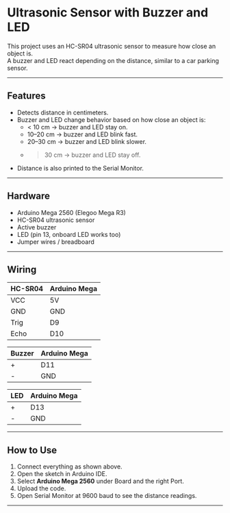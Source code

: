 # Ultrasonic Sensor with Buzzer and LED

This project uses an HC-SR04 ultrasonic sensor to measure how close an object is.  
A buzzer and LED react depending on the distance, similar to a car parking sensor.

---

## Features
- Detects distance in centimeters.
- Buzzer and LED change behavior based on how close an object is:
  - < 10 cm → buzzer and LED stay on.
  - 10–20 cm → buzzer and LED blink fast.
  - 20–30 cm → buzzer and LED blink slower.
  - > 30 cm → buzzer and LED stay off.
- Distance is also printed to the Serial Monitor.

---

## Hardware
- Arduino Mega 2560 (Elegoo Mega R3)
- HC-SR04 ultrasonic sensor
- Active buzzer
- LED (pin 13, onboard LED works too)
- Jumper wires / breadboard

---

## Wiring

| HC-SR04 | Arduino Mega |
|---------|--------------|
| VCC     | 5V |
| GND     | GND |
| Trig    | D9 |
| Echo    | D10 |

| Buzzer | Arduino Mega |
|--------|--------------|
| +      | D11 |
| -      | GND |

| LED | Arduino Mega |
|-----|--------------|
| +   | D13 |
| -   | GND |

---

## How to Use
1. Connect everything as shown above.
2. Open the sketch in Arduino IDE.
3. Select **Arduino Mega 2560** under Board and the right Port.
4. Upload the code.
5. Open Serial Monitor at 9600 baud to see the distance readings.

---

